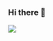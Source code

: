 ### Hi there 👋

<!--
**hxxjx523/hxxjx523** is a ✨ _special_ ✨ repository because its `README.md` (this file) appears on your GitHub profile.

Here are some ideas to get you started:

- 🔭 I’m currently working on ...
- 🌱 I’m currently learning ...
- 👯 I’m looking to collaborate on ...
- 🤔 I’m looking for help with ...
- 💬 Ask me about ...
- 📫 How to reach me: ...
- 😄 Pronouns: ...
- ⚡ Fun fact: ...
-->

<a href="https://www.instagram.com/hh__moa/" target="_blank"><img src="https://img.shields.io/badge/instagram-FFB9B9?style=flat-square&logo=instagram&logoColor=gray"></a>
